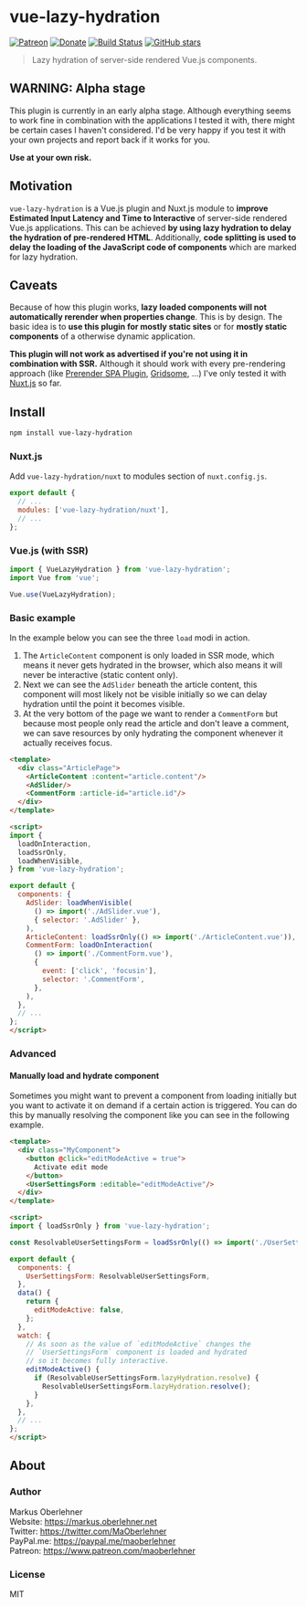# vue-lazy-hydration

[![Patreon](https://img.shields.io/badge/patreon-donate-blue.svg)](https://www.patreon.com/maoberlehner)
[![Donate](https://img.shields.io/badge/Donate-PayPal-blue.svg)](https://paypal.me/maoberlehner)
[![Build Status](https://travis-ci.org/maoberlehner/vue-lazy-hydration.svg?branch=master)](https://travis-ci.org/maoberlehner/vue-lazy-hydration)
[![GitHub stars](https://img.shields.io/github/stars/maoberlehner/vue-lazy-hydration.svg?style=social&label=Star)](https://github.com/maoberlehner/vue-lazy-hydration)

> Lazy hydration of server-side rendered Vue.js components.

## WARNING: Alpha stage

This plugin is currently in an early alpha stage. Although everything seems to work fine in combination with the applications I tested it with, there might be certain cases I haven't considered. I'd be very happy if you test it with your own projects and report back if it works for you.

**Use at your own risk.**

## Motivation

`vue-lazy-hydration` is a Vue.js plugin and Nuxt.js module to **improve Estimated Input Latency and Time to Interactive** of server-side rendered Vue.js applications. This can be achieved **by using lazy hydration to delay the hydration of pre-rendered HTML**. Additionally, **code splitting is used to delay the loading of the JavaScript code of components** which are marked for lazy hydration.

## Caveats

Because of how this plugin works, **lazy loaded components will not automatically rerender when properties change**. This is by design. The basic idea is to **use this plugin for mostly static sites** or for **mostly static components** of a otherwise dynamic application.

**This plugin will not work as advertised if you're not using it in combination with SSR.** Although it should work with every pre-rendering approach (like [Prerender SPA Plugin](https://github.com/chrisvfritz/prerender-spa-plugin), [Gridsome](https://gridsome.org/), ...) I've only tested it with [Nuxt.js](https://nuxtjs.org) so far.

## Install

```bash
npm install vue-lazy-hydration
```

### Nuxt.js

Add `vue-lazy-hydration/nuxt` to modules section of `nuxt.config.js`.

```js
export default {
  // ...
  modules: ['vue-lazy-hydration/nuxt'],
  // ...
};
```

### Vue.js (with SSR)

```js
import { VueLazyHydration } from 'vue-lazy-hydration';
import Vue from 'vue';

Vue.use(VueLazyHydration);
```

### Basic example

In the example below you can see the three `load` modi in action.

1. The `ArticleContent` component is only loaded in SSR mode, which means it never gets hydrated in the browser, which also means it will never be interactive (static content only).
2. Next we can see the `AdSlider` beneath the article content, this component will most likely not be visible initially so we can delay hydration until the point it becomes visible.
3. At the very bottom of the page we want to render a `CommentForm` but because most people only read the article and don't leave a comment, we can save resources by only hydrating the component whenever it actually receives focus.

```html
<template>
  <div class="ArticlePage">
    <ArticleContent :content="article.content"/>
    <AdSlider/>
    <CommentForm :article-id="article.id"/>
  </div>
</template>

<script>
import {
  loadOnInteraction,
  loadSsrOnly,
  loadWhenVisible,
} from 'vue-lazy-hydration';

export default {
  components: {
    AdSlider: loadWhenVisible(
      () => import('./AdSlider.vue'),
      { selector: '.AdSlider' },
    ),
    ArticleContent: loadSsrOnly(() => import('./ArticleContent.vue')),
    CommentForm: loadOnInteraction(
      () => import('./CommentForm.vue'),
      {
        event: ['click', 'focusin'],
        selector: '.CommentForm',
      },
    ),
  },
  // ...
};
</script>
```

### Advanced

#### Manually load and hydrate component

Sometimes you might want to prevent a component from loading initially but you want to activate it on demand if a certain action is triggered. You can do this by manually resolving the component like you can see in the following example.

```html
<template>
  <div class="MyComponent">
    <button @click="editModeActive = true">
      Activate edit mode
    </button>
    <UserSettingsForm :editable="editModeActive"/>
  </div>
</template>

<script>
import { loadSsrOnly } from 'vue-lazy-hydration';

const ResolvableUserSettingsForm = loadSsrOnly(() => import('./UserSettingsForm.vue'));

export default {
  components: {
    UserSettingsForm: ResolvableUserSettingsForm,
  },
  data() {
    return {
      editModeActive: false,
    };
  },
  watch: {
    // As soon as the value of `editModeActive` changes the
    // `UserSettingsForm` component is loaded and hydrated
    // so it becomes fully interactive.
    editModeActive() {
      if (ResolvableUserSettingsForm.lazyHydration.resolve) {
        ResolvableUserSettingsForm.lazyHydration.resolve();
      }
    },
  },
  // ...
};
</script>
```

## About

### Author

Markus Oberlehner  
Website: https://markus.oberlehner.net  
Twitter: https://twitter.com/MaOberlehner  
PayPal.me: https://paypal.me/maoberlehner  
Patreon: https://www.patreon.com/maoberlehner

### License

MIT
